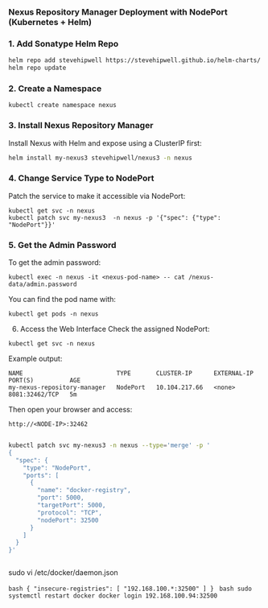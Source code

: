 ### Nexus Repository Manager Deployment with NodePort (Kubernetes + Helm)

### 1.  Add Sonatype Helm Repo

```bash
helm repo add stevehipwell https://stevehipwell.github.io/helm-charts/
helm repo update
```

### 2.  Create a Namespace

```
kubectl create namespace nexus
```

### 3.  Install Nexus Repository Manager

Install Nexus with Helm and expose using a ClusterIP first:
```bash
helm install my-nexus3 stevehipwell/nexus3 -n nexus

```

### 4.  Change Service Type to NodePort

Patch the service to make it accessible via NodePort:

```
kubectl get svc -n nexus
kubectl patch svc my-nexus3  -n nexus -p '{"spec": {"type": "NodePort"}}'
```

### 5. Get the Admin Password

To get the admin password:
```
kubectl exec -n nexus -it <nexus-pod-name> -- cat /nexus-data/admin.password
```
You can find the pod name with:

```
kubectl get pods -n nexus
```

6.  Access the Web Interface
Check the assigned NodePort:
```
kubectl get svc -n nexus
```
Example output:
```
NAME                          TYPE       CLUSTER-IP      EXTERNAL-IP   PORT(S)          AGE
my-nexus-repository-manager   NodePort   10.104.217.66   <none>        8081:32462/TCP   5m
```
Then open your browser and access:
```
http://<NODE-IP>:32462
```





```bash

kubectl patch svc my-nexus3 -n nexus --type='merge' -p '
{
  "spec": {
    "type": "NodePort",
    "ports": [
      {
        "name": "docker-registry",
        "port": 5000,
        "targetPort": 5000,
        "protocol": "TCP",
        "nodePort": 32500
      }
    ]
  }
}'



```



sudo vi /etc/docker/daemon.json

``bash
{
  "insecure-registries": [
    "192.168.100.*:32500"
  ]
}
``
``bash
sudo systemctl restart docker
docker login 192.168.100.94:32500
``



